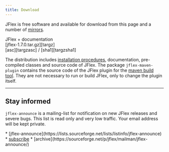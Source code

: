 ```yaml
---
title: Download
---
```


JFlex is free software and available for
download from this page and a number of [mirrors](mirrors.html).

<div class="container download">
<div class="row">
  <div class="col-sm-4"><div class="xitem">
  JFlex + documentation
  </div></div>
  <div class="col-sm-5"><div class="xitem">
  [jflex-1.7.0.tar.gz][targz]
  </div></div>
  <div class="col-sm-2"><div class="xitem text-center">
  [asc][targzasc] / 
  [sha1][targzsha1]
  </div></div>
</div>
</div>

The distribution includes [installation procedures](installing.html),
documentation, pre-compiled classes and source code of JFlex. The
package `jflex-maven-plugin` contains the source code of the JFlex
plugin for the [maven build tool](http://maven.apache.org). They are not
necessary to run or build JFlex, only to change the plugin itself.

----------------------------

## Stay informed

`jflex-announce` is a mailing-list for notification on new JFlex releases and severe bugs. This list is read only and very low traffic.
Your email address will be kept private.

<div class="container"><div class="row">
<div class="col-md-7 col-md-offset-2">
<div class="mailitems">
* [jflex-announce](https://lists.sourceforge.net/lists/listinfo/jflex-announce)
* <a class="button" href="mailto:jflex-announce-request@lists.sourceforge.net?subject=subscribe">subscribe</a>
* [archive](https://sourceforge.net/p/jflex/mailman/jflex-announce/)
</div></div></div></div>


[targz]: https://github.com/jflex-de/jflex/releases/download/v1.7.0/jflex-1.7.0.tar.gz
[targzasc]: https://github.com/jflex-de/jflex/releases/download/v1.7.0/jflex-1.7.0.tar.gz.asc
[targzsha1]: https://github.com/jflex-de/jflex/releases/download/v1.7.0/jflex-1.7.0.tar.gz.sha1
